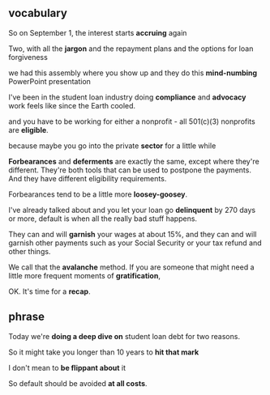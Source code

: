 ## vocabulary
So on September 1, the interest starts **accruing** again

Two, with all the **jargon** and the repayment plans and the options for loan forgiveness

we had this assembly where you show up and they do this **mind-numbing** PowerPoint 
presentation

I've been in the student loan industry doing **compliance** and **advocacy** work feels like since the Earth cooled.

and you have to be working for either a nonprofit - all 501(c)(3) nonprofits are **eligible**.

because maybe you go into the private **sector** for a little while

**Forbearances** and **deferments** are exactly the same, except where they're different. They're both tools that can be used to postpone the payments. And they have different eligibility requirements.

Forbearances tend to be a little more **loosey-goosey**.

I've already talked about and you let your loan go **delinquent** by 270 days or more, default is when all the really bad stuff happens.

They can and will **garnish** your wages at about 15%, and they can and will garnish other payments such as your Social Security or your tax refund and other things.

We call that the **avalanche** method. If you are someone that might need a little more frequent moments of **gratification**,

OK. It's time for a **recap**.
## phrase
Today we're **doing a deep dive on** student loan debt for two reasons.  

So it might take you longer than 10 years to **hit that mark**

I don't mean to **be flippant about** it

So default should be avoided **at all costs**.